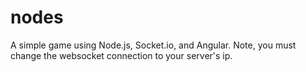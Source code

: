 nodes
=====

A simple game using Node.js, Socket.io, and Angular. Note, you must change the websocket connection to your server's ip.
